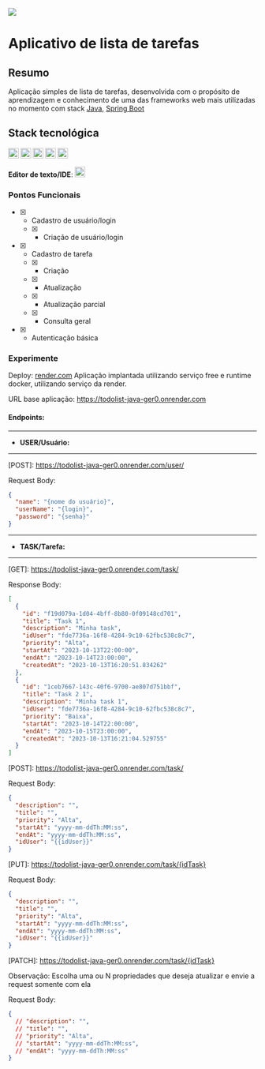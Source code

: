 ![](https://drive.google.com/file/d/1STE-tW1ah4VGdBFUWnGiFO7Yk9uo12Sf/view?usp=drive_link)

# Aplicativo de lista de tarefas

## Resumo
Aplicação simples de lista de tarefas, desenvolvida com o propósito de aprendizagem e conhecimento de uma das frameworks web mais utilizadas no momento com stack [Java](https://www.java.com/), [Spring Boot](ttps://spring.io/)


## Stack tecnológica
<a href="https://www.java.com/" title="Java"><img src="https://github.com/get-icon/geticon/raw/master/icons/java.svg" alt="Java" width="21px" height="21px"></a>
<a href="https://spring.io/" title="Spring"><img src="https://github.com/get-icon/geticon/raw/master/icons/spring.svg" alt="Spring" width="21px" height="21px"></a>
<a href="https://www.h2database.com/html/main.html" title="Spring"><img src="https://user-images.githubusercontent.com/140953/31317739-9791938a-ac46-11e7-86f3-d5e3e1e701b0.png" alt="H2 Database" width="21px" height="21px"></a>
<a href="https://git-scm.com/" title="Git"><img src="https://github.com/get-icon/geticon/raw/master/icons/git-icon.svg" alt="Git" width="21px" height="21px"></a>
<a href="https://www.docker.com/" title="docker"><img src="https://github.com/get-icon/geticon/raw/master/icons/docker-icon.svg" alt="docker" width="21px" height="21px"></a>

**Editor de texto/IDE**: <a href="https://code.visualstudio.com/" title="Visual Studio Code"><img src="https://github.com/get-icon/geticon/raw/master/icons/visual-studio-code.svg" alt="Visual Studio Code" width="21px" height="21px"></a>

### Pontos Funcionais
- [x] - Cadastro de usuário/login
  - [x] - Criação de usuário/login
- [x] - Cadastro de tarefa
  - [x] - Criação
  - [x] - Atualização
  - [x] - Atualização parcial
  - [x] - Consulta geral
- [x] - Autenticação básica

### Experimente

Deploy: [render.com](https://render.com/docs)
Aplicação implantada utilizando serviço free e runtime docker, utilizando serviço da render.

URL base aplicação: https://todolist-java-ger0.onrender.com<br>

#### **Endpoints**:

----
- **USER/Usuário:**
----
\[POST\]: https://todolist-java-ger0.onrender.com/user/

Request Body:
```json
{
  "name": "{nome do usuário}",
  "userName": "{login}",
  "password": "{senha}"
}
```

----
- **TASK/Tarefa:**
----
\[GET\]: https://todolist-java-ger0.onrender.com/task/

Response Body:
```json
[
  {
    "id": "f19d079a-1d04-4bff-8b80-0f09148cd701",
    "title": "Task 1",
    "description": "Minha task",
    "idUser": "fde7736a-16f8-4284-9c10-62fbc538c8c7",
    "priority": "Alta",
    "startAt": "2023-10-13T22:00:00",
    "endAt": "2023-10-14T23:00:00",
    "createdAt": "2023-10-13T16:20:51.834262"
  },
  {
    "id": "1ceb7667-143c-40f6-9700-ae807d751bbf",
    "title": "Task 2 1",
    "description": "Minha task 1",
    "idUser": "fde7736a-16f8-4284-9c10-62fbc538c8c7",
    "priority": "Baixa",
    "startAt": "2023-10-14T22:00:00",
    "endAt": "2023-10-15T23:00:00",
    "createdAt": "2023-10-13T16:21:04.529755"
  }
]
```

\[POST\]: https://todolist-java-ger0.onrender.com/task/

Request Body:
```json
{
  "description": "",
  "title": "",
  "priority": "Alta",
  "startAt": "yyyy-mm-ddTh:MM:ss",
  "endAt": "yyyy-mm-ddTh:MM:ss",
  "idUser": "{{idUser}}"
}
```

\[PUT\]: https://todolist-java-ger0.onrender.com/task/{idTask}

Request Body:
```json
{
  "description": "",
  "title": "",
  "priority": "Alta",
  "startAt": "yyyy-mm-ddTh:MM:ss",
  "endAt": "yyyy-mm-ddTh:MM:ss",
  "idUser": "{{idUser}}"
}
```

\[PATCH\]: https://todolist-java-ger0.onrender.com/task/{idTask}

Observação: Escolha uma ou N propriedades que deseja atualizar e envie a request somente com ela

Request Body:
```json
{
  // "description": "",
  // "title": "",
  // "priority": "Alta",
  // "startAt": "yyyy-mm-ddTh:MM:ss",
  // "endAt": "yyyy-mm-ddTh:MM:ss" 
}
```
